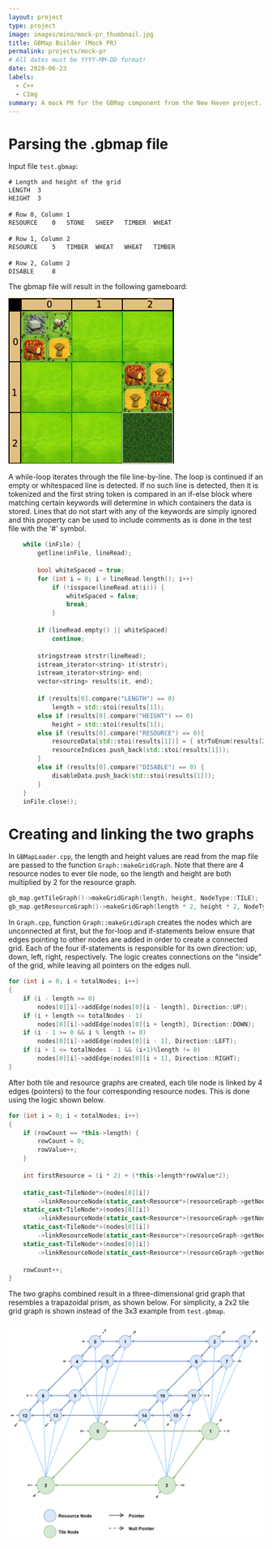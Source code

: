```yaml
---
layout: project
type: project
image: images/mino/mock-pr_thumbnail.jpg
title: GBMap Builder (Mock PR)
permalink: projects/mock-pr
# All dates must be YYYY-MM-DD format!
date: 2020-06-23
labels:
  - C++
  - CImg
summary: A mock PR for the GBMap component from the New Haven project. For interview purposes. 
---
```


# Parsing the .gbmap file
Input file `test.gbmap`:

```
# Length and height of the grid
LENGTH	3
HEIGHT	3

# Row 0, Column 1
RESOURCE	0	STONE	SHEEP	TIMBER	WHEAT

# Row 1, Column 2
RESOURCE	5	TIMBER	WHEAT	WHEAT	TIMBER

# Row 2, Column 2
DISABLE		8
```

The gbmap file will result in the following gameboard:  

<img class="ui medium centered image" src="../images/mino/test_gbmap.png"> 

A while-loop iterates through the file line-by-line. The loop is continued if an empty or whitespaced line is detected. If no such line is detected, then it is tokenized and the first string token is compared in an if-else block where matching certain keywords will determine in which containers the data is stored.  Lines that do not start with any of the keywords are simply ignored and this property can be used to include comments as is done in the test file with the '#' symbol.  

```cpp
	while (inFile) {
		getline(inFile, lineRead);
 
		bool whiteSpaced = true;
		for (int i = 0; i < lineRead.length(); i++)
			if (!isspace(lineRead.at(i))) {
				whiteSpaced = false;
				break;
			}

		if (lineRead.empty() || whiteSpaced)
			continue;

		stringstream strstr(lineRead);
		istream_iterator<string> it(strstr);
		istream_iterator<string> end; 
		vector<string> results(it, end);

		if (results[0].compare("LENGTH") == 0) 
			length = std::stoi(results[1]);
		else if (results[0].compare("HEIGHT") == 0) 
			height = std::stoi(results[1]);	
		else if (results[0].compare("RESOURCE") == 0){
			resourceData[std::stoi(results[1])] = { strToEnum(results[2]), strToEnum(results[3]), strToEnum(results[4]), strToEnum(results[5]) };
			resourceIndices.push_back(std::stoi(results[1]));
		}
		else if (results[0].compare("DISABLE") == 0) {
			disableData.push_back(std::stoi(results[1]));
		}
	}
	inFile.close();
```

# Creating and linking the two graphs

In `GBMapLoader.cpp`, the length and height values are read from the map file are passed to the function `Graph::makeGridGraph`. Note that there are 4 resource nodes to ever tile node, so the length and height are both multiplied by 2 for the resource graph.  

```cpp
gb_map.getTileGraph()->makeGridGraph(length, height, NodeType::TILE);
gb_map.getResourceGraph()->makeGridGraph(length * 2, height * 2, NodeType::RESOURCE);
```

In `Graph.cpp`, function `Graph::makeGridGraph` creates the nodes which are unconnected at first, but the for-loop and if-statements below ensure that edges pointing to other nodes are added in order to create a connected grid. Each of the four if-statements is responsible for its own direction: up, down, left, right, respectively. The logic creates connections on the "inside" of the grid, while leaving all pointers on the edges null.  

```cpp
for (int i = 0; i < totalNodes; i++)
{
	if (i - length >= 0)
		nodes[0][i]->addEdge(nodes[0][i - length], Direction::UP);
	if (i + length <= totalNodes - 1)
		nodes[0][i]->addEdge(nodes[0][i + length], Direction::DOWN);
	if (i - 1 >= 0 && i % length != 0)
		nodes[0][i]->addEdge(nodes[0][i - 1], Direction::LEFT);
	if (i + 1 <= totalNodes - 1 && (i+1)%length != 0)			
		nodes[0][i]->addEdge(nodes[0][i + 1], Direction::RIGHT);
}
```

After both tile and resource graphs are created, each tile node is linked by 4 edges (pointers) to the four corresponding resource nodes. This is done using the logic shown below.  
```cpp
for (int i = 0; i < totalNodes; i++)
{
	if (rowCount == *this->length) {
		rowCount = 0; 
		rowValue++;
	}
 
	int firstResource = (i * 2) + (*this->length*rowValue*2);

	static_cast<TileNode*>(nodes[0][i])
		->linkResourceNode(static_cast<Resource*>(resourceGraph->getNode(firstResource)), 0);
	static_cast<TileNode*>(nodes[0][i])
		->linkResourceNode(static_cast<Resource*>(resourceGraph->getNode(firstResource + 1)), 1);
	static_cast<TileNode*>(nodes[0][i])
		->linkResourceNode(static_cast<Resource*>(resourceGraph->getNode(firstResource + *this->length * 2)), 2);
	static_cast<TileNode*>(nodes[0][i])
		->linkResourceNode(static_cast<Resource*>(resourceGraph->getNode(firstResource + *this->length * 2 + 1)), 3);

	rowCount++; 
}
```

The two graphs combined result in a three-dimensional grid graph that resembles a trapazoidal prism, as shown below. For simplicity, a 2x2 tile grid graph is shown instead of the 3x3 example from `test.gbmap`.  

<img class="ui fluid centered image" src="../images/mino/2x2_grid_visual.png">
